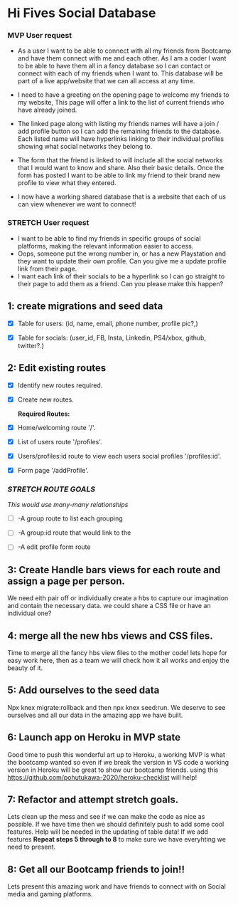 
# Hi Fives Social Database 
### MVP User request

* As a user I want to be able to connect with all my friends from Bootcamp and have them connect with me and each other. As I am a coder I want to be able to have them all in a fancy database so I can contact or connect with each of my friends when I want to. This database will be part of a live app/website that we can all access at any time.

* I need to have a greeting on the opening page to welcome my friends to my website, This page will offer a link to the list of current friends who have already joined.
* The linked page along with listing my friends names will have a join / add profile button so I can add the remaining friends to the database. Each listed name will have hyperlinks linking to their individual profiles showing what social networks they belong to.
* The form that the friend is linked to will include all the social networks that I would want to know and share. Also their basic details. Once the form has posted I want to be able to link my friend to their brand new profile to view what they entered.
* I now have a working shared database that is a website that each of us can view whenever we want to connect!

### STRETCH User request

* I want to be able to find my friends in specific groups of social platforms, making the relevant information easier to access.
* Oops, someone put the wrong number in, or has a new Playstation and they want to update their own profile. Can you give me a update profile link from their page. 
* I want each link of their socials to be a hyperlink so I can go straight to their page to add them as a friend. Can you please make this happen?

## 1: create migrations and seed data

- [x] Table for users:
    (id, name, email, phone number, profile pic?,)

- [x] Table for socials:
    (user_id, FB, Insta, Linkedin, PS4/xbox, github, twitter?.)

<!-- We have created the home route and thats all so far -->
 ## 2: Edit existing routes 
- [x] Identify new routes required.  
- [x] Create new routes.

    **Required Routes:**

- [x] Home/welcoming route '/'.
- [x] List of users route '/profiles'.
- [x] Users/profiles:id route to view each users social profiles '/profiles:id'.
- [x] Form page '/addProfile'.

### *STRETCH ROUTE GOALS*
*This would use many-many relationships*
- [ ] -A group route to list each grouping
- [ ] -A group:id route that would link to the 
- [ ] -A edit profile form route



<!-- Need to edit the existing hbs views such as the form which is not fit for purpose currently -->
## 3: Create Handle bars views for each route and assign a page per person.
We need eith pair off or individually create a hbs to capture our imagination and contain the necessary data. we could share a CSS file or have an individual one?

## 4: merge all the new hbs views and CSS files.
Time to merge all the fancy hbs view files to the mother code! lets hope for easy work here, then as a team we will check how it all works and enjoy the beauty of it.

## 5: Add ourselves to the seed data
Npx knex migrate:rollback and then npx knex seed:run. We deserve to see ourselves and all our data in the amazing app we have built.


## 6: Launch app on Heroku in MVP state
Good time to push this wonderful art up to Heroku, a working MVP is what the bootcamp wanted so even if we break the version in VS code a working version in Heroku will be great to show our bootcamp friends.
using this https://github.com/pohutukawa-2020/heroku-checklist will help!

## 7: Refactor and attempt stretch goals.
Lets clean up the mess and see if we can make the code as nice as possible. If we have time then we should definitely push to add some cool features. Help will be needed in the updating of table data! If we add features **Repeat steps 5 through to 8** to make sure we have everyhting we need to present. 

## 8: Get all our Bootcamp friends to join!!
Lets present this amazing work and have friends to connect with on Social media and gaming platforms.

